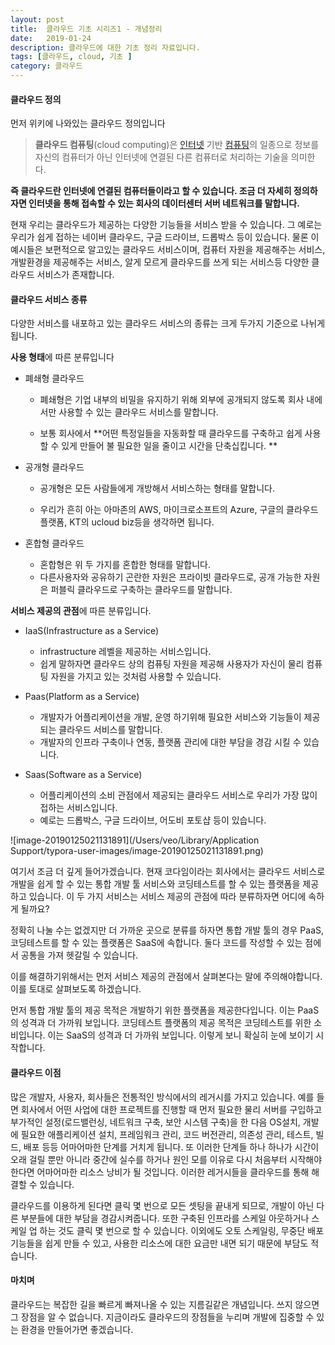```yaml
---
layout: post
title:  클라우드 기초 시리즈1 - 개념정리
date:   2019-01-24
description: 클라우드에 대한 기초 정리 자료입니다.
tags: [클라우드, cloud, 기초 ]
category: 클라우드
---
```


#### 클라우드 정의



먼저 위키에 나와있는 클라우드 정의입니다

> **클라우드 컴퓨팅**(cloud computing)은 [인터넷](https://ko.wikipedia.org/wiki/%EC%9D%B8%ED%84%B0%EB%84%B7) 기반 [컴퓨팅](https://ko.wikipedia.org/wiki/%EC%BB%B4%ED%93%A8%ED%8C%85)의 일종으로 정보를 자신의 컴퓨터가 아닌 인터넷에 연결된 다른 컴퓨터로 처리하는 기술을 의미한다.



**즉 클라우드란 인터넷에 연결된 컴퓨터들이라고 할 수 있습니다. 조금 더 자세히 정의하자면 인터넷을 통해 접속할 수 있는 회사의 데이터센터 서버 네트워크를 말합니다.** 



  현재 우리는 클라우드가 제공하는 다양한 기능들을 서비스 받을 수 있습니다. 그 예로는 우리가 쉽게 접하는 네이버 클라우드, 구글 드라이브, 드롭박스 등이 있습니다. 물론 이 예시들은 보편적으로 알고있는 클라우드 서비스이며, 컴퓨터 자원을 제공해주는 서비스, 개발환경을 제공해주는 서비스, 알게 모르게 클라우드를 쓰게 되는 서비스등 다양한 클라우드 서비스가 존재합니다. 



#### 클라우드 서비스 종류



다양한 서비스를 내포하고 있는 클라우드 서비스의 종류는 크게 두가지 기준으로 나뉘게됩니다. 



**사용 형태**에 따른 분류입니다 

- 폐쇄형 클라우드

  - 폐쇄형은 기업 내부의 비밀을 유지하기 위해 외부에 공개되지 않도록 회사 내에서만 사용할 수 있는 클라우드 서비스를 말합니다. 

  - 보통 회사에서 **어떤 특정일들을 자동화할 때 클라우드를 구축하고 쉽게 사용할 수 있게 만들어 불 필요한 일을 줄이고 시간을 단축십킵니다. ** 

- 공개형 클라우드

  - 공개형은 모든 사람들에게 개방해서 서비스하는 형태를 말합니다.

  - 우리가 흔히 아는 아마존의 AWS, 마이크로소프트의 Azure, 구글의 클라우드 플랫폼, KT의 ucloud biz등을 생각하면 됩니다. 

- 혼합형 클라우드

  - 혼합형은 위 두 가지를 혼합한 형태를 말합니다.
  - 다른사용자와 공유하기 곤란한 자원은 프라이빗 클라우드로, 공개 가능한 자원은 퍼블릭 클라우드로 구축하는 클라우드를 말합니다.





**서비스 제공의 관점**에 따른 분류입니다.

- IaaS(Infrastructure as a Service)

  - infrastructure 레벨을 제공하는 서비스입니다. 
  - 쉽게 말하자면 클라우드 상의 컴퓨팅 자원을 제공해 사용자가 자신이 물리 컴퓨팅 자원을 가지고 있는 것처럼 사용할 수 있습니다.

- Paas(Platform as a Service)

  - 개발자가 어플리케이션을 개발, 운영 하기위해 필요한 서비스와 기능들이 제공되는 클라우드 서비스를 말합니다.
  - 개발자의 인프라 구축이나 연동, 플랫폼 관리에 대한 부담을 경감 시킬 수 있습니다.

- Saas(Software as a Service)

  - 어플리케이션의 소비 관점에서 제공되는 클라우드 서비스로 우리가 가장 많이 접하는 서비스입니다. 
  - 예로는 드롭박스, 구글 드라이브, 어도비 포토샵 등이 있습니다.



![image-20190125021131891](/Users/veo/Library/Application Support/typora-user-images/image-20190125021131891.png)



여기서 조금 더 깊게 들어가겠습니다. 현재 코다임이라는 회사에서는 클라우드 서비스로 개발을 쉽게 할 수 있는 통합 개발 툴 서비스와  코딩테스트를 할 수 있는 플랫폼을 제공하고 있습니다. 이 두 가지 서비스는 서비스 제공의 관점에 따라 분류하자면 어디에 속하게 될까요?



정확히 나눌 수는 없겠지만 더 가까운 곳으로 분류를 하자면 통합 개발 툴의 경우 PaaS, 코딩테스트를 할 수 있는 플랫폼은 SaaS에 속합니다. 둘다 코드를 작성할 수 있는 점에서 공통을 가져 헷갈릴 수 있습니다. 



이를 해결하기위해서는 먼저 서비스 제공의 관점에서 살펴본다는 말에 주의해야합니다. 이를 토대로 살펴보도록 하겠습니다.



먼저 통합 개발 툴의 제공 목적은 개발하기 위한 플랫폼을 제공한다입니다. 이는 PaaS의 성격과 더 가까워 보입니다. 코딩테스트 플랫폼의 제공 목적은 코딩테스트를 위한 소비입니다. 이는 SaaS의 성격과 더 가까워 보입니다. 이렇게 보니 확실히 눈에 보이기 시작합니다.  



#### 클라우드 이점

  많은 개발자, 사용자, 회사들은 전통적인 방식에서의 레거시를 가지고 있습니다. 예를 들면 회사에서 어떤 사업에 대한 프로젝트를 진행할 때 먼저 필요한 물리 서버를 구입하고 부가적인 설정(로드밸런싱, 네트워크 구축, 보안 시스템 구축)을 한 다음 OS설치, 개발에 필요한 애플리케이션 설치,  프레임워크 관리, 코드 버전관리, 의존성 관리, 테스트, 빌드, 배포 등등 어마어마한 단계를 거치게 됩니다. 또 이러한 단계들 하나 하나가 시간이 오래 걸릴 뿐만 아니라 중간에 실수를 하거나 원인 모를 이유로 다시 처음부터 시작해야 한다면 어마어마한 리소스 낭비가 될 것입니다. 이러한 레거시들을 클라우드를 통해 해결할 수 있습니다.



  클라우드를 이용하게 된다면 클릭 몇 번으로 모든 셋팅을 끝내게 되므로, 개발이 아닌 다른 부분들에 대한 부담을 경감시켜줍니다. 또한 구축된 인프라를 스케일 아웃하거나 스케일 업 하는 것도 클릭 몇 번으로 할 수 있습니다. 이외에도 오토 스케일링, 무중단 배포 기능들을 쉽게 만들 수 있고, 사용한 리소스에 대한 요금만 내면 되기 때문에 부담도 적습니다. 



#### 마치며 

  클라우드는 복잡한 길을 빠르게 빠져나올 수 있는 지름길같은 개념입니다. 쓰지 않으면 그 장점을 알 수 없습니다. 지금이라도 클라우드의 장점들을 누리며 개발에 집중할 수 있는 환경을 만들어가면 좋겠습니다. 

